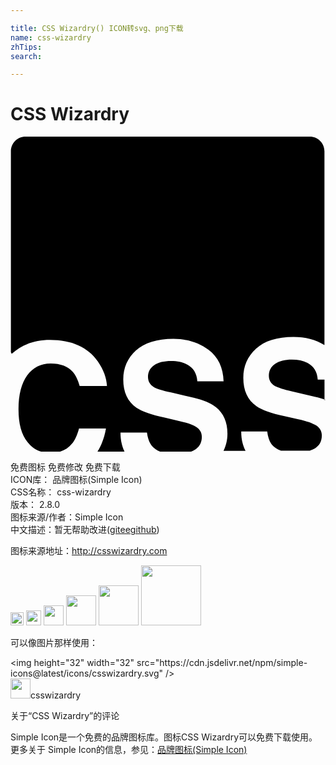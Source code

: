 ```yaml
---

title: CSS Wizardry() ICON转svg、png下载
name: css-wizardry
zhTips: 
search: 

---
```


# CSS Wizardry  <small style="font-size: 60%;font-weight: 100"></small>

<div id="svg" class="svg-wrap">
<svg role="img" viewBox="0 0 24 24" xmlns="http://www.w3.org/2000/svg"><title>CSS Wizardry icon</title><path d="M.03 16.428V1.118C.03.5.53 0 1.147 0H22.8c.624 0 1.12.5 1.12 1.12v14.76c-.67-.41-1.46-.616-2.357-.616-1.254 0-2.205.3-2.854.896-.65.598-.97 1.328-.97 2.225 0 .97.33 1.69 1 2.15.39.285 1.11.54 2.14.762l1.05.24c.63.133 1.07.3 1.36.46.28.183.43.437.43.765 0 .566-.29.955-.87 1.148l-.03.016h-2.21c-.287-.104-.51-.254-.69-.45-.18-.224-.3-.55-.36-1.013h-1.98c0 .566.103 1.045.33 1.48h-1.68c.19-.39.3-.823.3-1.317 0-.88-.3-1.55-.886-2.016-.374-.297-.94-.535-1.688-.717l-1.72-.402c-.66-.14-1.09-.28-1.3-.4-.31-.18-.46-.45-.46-.79 0-.38.16-.68.47-.89.33-.21.75-.31 1.29-.31.49 0 .88.09 1.21.26.494.256.75.69.79 1.287h2c-.03-1.046-.415-1.853-1.15-2.404-.744-.55-1.625-.835-2.67-.835-1.255 0-2.195.3-2.853.88-.64.583-.97 1.33-.97 2.21 0 .97.33 1.688 1 2.15.402.27 1.12.523 2.15.76l1.045.24c.61.135 1.06.285 1.36.465.28.18.43.43.43.76 0 .57-.3.94-.88 1.15h-2.24c-.284-.106-.52-.256-.69-.465-.18-.22-.31-.564-.37-1.014H8.38c0 .558.105 1.05.32 1.48H6.61c.33-.52.553-1.12.663-1.79H5.22c-.14.51-.312.898-.525 1.15-.26.33-.6.54-1.02.645H2.448c-.45-.105-.837-.358-1.15-.76-.464-.558-.688-1.394-.688-2.5 0-1.12.23-1.97.66-2.58.45-.613 1.03-.91 1.79-.91.75 0 1.3.21 1.69.644.21.24.39.6.52 1.076h2.08c-.03-.618-.26-1.24-.686-1.86-.772-1.1-1.994-1.65-3.664-1.65-1.16 0-2.134.36-2.91 1.06l-.05-.11zm23.894 3.636V18.51h-.516c-.035-.597-.3-1.022-.783-1.274-.313-.164-.717-.248-1.193-.248-.54 0-.955.11-1.27.322-.312.215-.478.518-.478.902 0 .355.166.62.477.795.22.105.65.254 1.31.404l1.72.41c.3.06.56.15.8.23l-.05.03z"/></svg>
</div>
<detail full-name='css-wizardry'></detail>

<div class="detail-page">
<p>
<span><span class="badge-success badge">免费图标</span> <span class="badge-success badge">免费修改</span>  <span class="badge-success badge">免费下载</span> </span>
<br/>
<span>
ICON库：
<span class="badge-secondary badge">品牌图标(Simple Icon)</span> 
</span>
<br/>
<span>
CSS名称：
<span class="badge-secondary badge">css-wizardry</span> 
</span>

<br/>
<span>
版本：
<span class="badge-secondary badge">2.8.0</span> 
</span>
<br/>
<span>图标来源/作者：<span class="badge-light badge">Simple Icon</span></span> 
<br/>
<span class="zh-detail">中文描述：暂无<span class="help-link"><span>帮助改进</span>(<a href="https://gitee.com/liuwave/icon-helper/edit/master/json/brands/css-wizardry.json" target="_blank" rel="noopener noreferrer">gitee</a><a href="https://github.com/liuwave/icon-helper/edit/master/json/brands/css-wizardry.json" target="_blank" rel="noopener noreferrer">github</a></span>)</span><br/>
</p>
</div><div class="description description alert alert-light"><p>图标来源地址：<a href="http://csswizardry.com" target="_blank" rel="noopener noreferrer">http://csswizardry.com</a></p></div>
<div class="alert alert-dark">
<img height="21" width="21" src="https://cdn.jsdelivr.net/npm/simple-icons@latest/icons/csswizardry.svg" />
<img height="24" width="24" src="https://cdn.jsdelivr.net/npm/simple-icons@latest/icons/csswizardry.svg" />
<img height="32" width="32" src="https://cdn.jsdelivr.net/npm/simple-icons@latest/icons/csswizardry.svg" />
<img height="48" width="48" src="https://cdn.jsdelivr.net/npm/simple-icons@latest/icons/csswizardry.svg" />
<img height="64" width="64" src="https://cdn.jsdelivr.net/npm/simple-icons@latest/icons/csswizardry.svg" />
<img height="96" width="96" src="https://cdn.jsdelivr.net/npm/simple-icons@latest/icons/csswizardry.svg" />

</div>
<div>
  <p>可以像图片那样使用：    
  </p>
  <div class="alert alert-primary" style="font-size: 14px">
    &lt;img height="32" width="32" src="https://cdn.jsdelivr.net/npm/simple-icons@latest/icons/csswizardry.svg" /&gt;
    <copy-btn content='<img height="32" width="32" src="https://cdn.jsdelivr.net/npm/simple-icons@latest/icons/csswizardry.svg" />'></copy-btn>
  </div>
  <div class="alert alert-secondary">
    <img height="32" width="32" src="https://cdn.jsdelivr.net/npm/simple-icons@latest/icons/csswizardry.svg" />csswizardry
    <copy-btn content="csswizardry" btn-title="复制图标名称"></copy-btn>
  </div>
</div>

<Vssue title="关于“CSS Wizardry”的评论" >关于“CSS Wizardry”的评论</Vssue>


<div><p>Simple Icon是一个免费的品牌图标库。图标CSS Wizardry可以免费下载使用。更多关于  Simple Icon的信息，参见：<a target="_blank" href="https://iconhelper.cn/brands.html">品牌图标(Simple Icon)</a>
</p></div>
